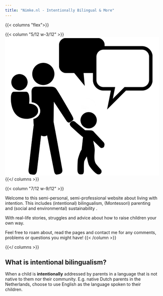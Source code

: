 ```yaml
---
title: "Nimke.nl - Intentionally Bilingual & More"
---
```


{{< columns "flex">}}

{{< column "5/12 w-3/12" >}}
![Logo of Nimke dot nl. Person holding a baby while also holding hands with a child. Speech bubbles are above the three.](/images/Nimke_nl_logo_black.webp)
{{</ columns >}}

{{< column "7/12 w-9/12" >}}

Welcome to this semi-personal, semi-professional website about living with intention. This includes (intentional) bilingualism, (Montessori) parenting and (social and environmental) sustainability <!-- Maybe already add here that sustainability is more then just being green -->.

With real-life stories, struggles and advice about how to raise children your own way.

Feel free to roam about, read the pages and contact me for any comments, problems or questions you might have!
{{< /column >}}

{{</ columns >}}

## What is intentional bilingualism?

When a child is **intentionally** addressed by parents in a language that is not native to them nor their community.
E.g. native Dutch parents in the Netherlands, choose to use English as the language spoken to their children.
